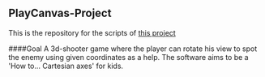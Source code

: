 ## PlayCanvas-Project
This is the repository for the scripts of [this project](https://playcanvas.com/project/364918/overview/playcanvasproject)

####Goal
A 3d-shooter game where the player can rotate his view to spot the enemy using given coordinates as a help.
The software aims to be a 'How to... Cartesian axes' for kids.
